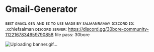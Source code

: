 # Gmail-Generator
ʙᴇꜱᴛ ɢᴍᴀɪʟ ɢᴇɴ ᴀɴᴅ ᴇᴢ ᴛᴏ ᴜꜱᴇ
ᴍᴀᴅᴇ ʙʏ ꜱᴀʟᴍᴀɴʀᴀᴍᴀʏ
ᴅɪꜱᴄᴏʀᴅ ɪᴅ: .xchiefsalman
ᴅɪꜱᴄᴏʀᴅ ꜱᴇʀᴠᴇʀ: https://discord.gg/30bore-community-1122167834659790858
file pass: 30bore

![Uploading banner.gif…]()
